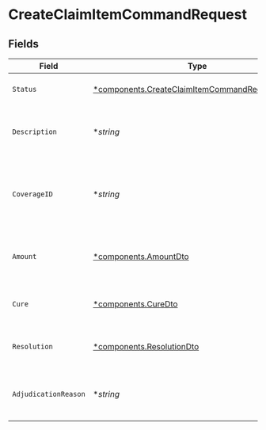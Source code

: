 # CreateClaimItemCommandRequest


## Fields

| Field                                                                                                             | Type                                                                                                              | Required                                                                                                          | Description                                                                                                       | Example                                                                                                           |
| ----------------------------------------------------------------------------------------------------------------- | ----------------------------------------------------------------------------------------------------------------- | ----------------------------------------------------------------------------------------------------------------- | ----------------------------------------------------------------------------------------------------------------- | ----------------------------------------------------------------------------------------------------------------- |
| `Status`                                                                                                          | [*components.CreateClaimItemCommandRequestStatus](../../models/components/createclaimitemcommandrequeststatus.md) | :heavy_minus_sign:                                                                                                | Status of the claim item.                                                                                         |                                                                                                                   |
| `Description`                                                                                                     | **string*                                                                                                         | :heavy_minus_sign:                                                                                                | Description of the claim item if no coverage was given.                                                           | Roof problem                                                                                                      |
| `CoverageID`                                                                                                      | **string*                                                                                                         | :heavy_minus_sign:                                                                                                | Unique identifier of the coverage associated with the claim item.                                                 | cov_2904ef7369d844b39bcc0f5bef84b3ca                                                                              |
| `Amount`                                                                                                          | [*components.AmountDto](../../models/components/amountdto.md)                                                     | :heavy_minus_sign:                                                                                                | Amounts tracked for the associated claim item.                                                                    |                                                                                                                   |
| `Cure`                                                                                                            | [*components.CureDto](../../models/components/curedto.md)                                                         | :heavy_minus_sign:                                                                                                | Cure associated with the claim item.                                                                              |                                                                                                                   |
| `Resolution`                                                                                                      | [*components.ResolutionDto](../../models/components/resolutiondto.md)                                             | :heavy_minus_sign:                                                                                                | Resolution associated with the claim item.                                                                        |                                                                                                                   |
| `AdjudicationReason`                                                                                              | **string*                                                                                                         | :heavy_minus_sign:                                                                                                | Reason given as to why the claim was adjudicated.                                                                 | Water was delivered to stop the roof from being on fire.                                                          |